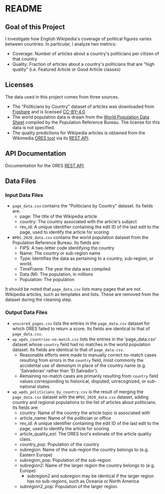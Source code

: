# README

## Goal of this Project

I investigate how English Wikipedia's coverage of political figures varies between countries. In particular, I analyze two metrics:

* Coverage: Number of articles about a country's politicians per citizen of that country
* Quality: Fraction of articles about a country's politicians that are "high quality" (i.e. Featured Article or Good Article classes)

## Licenses

The data used in this project comes from three sources.

* The "Politicians by Country" dataset of articles was downloaded from [Figshare](https://figshare.com/articles/dataset/Untitled_Item/5513449) and is licensed [CC-BY-4.0](https://creativecommons.org/licenses/by/4.0/).
* The world population data is drawn from the [World Population Data Sheet](https://www.prb.org/international/indicator/population/table/) compiled by the Population Reference Bureau. The license for this data is not specified.
* The quality predictions for Wikipedia articles is obtained from the Wikimedia [ORES tool](https://ores.wikimedia.org/) via its [REST API](https://ores.wikimedia.org/v3/#!/scoring/get_v3_scores_context_revid_model).

## API Documentation

Documentation for the ORES [REST API](https://ores.wikimedia.org/v3/#!/scoring/get_v3_scores_context_revid_model).

## Data Files

### Input Data Files

* `page_data.csv` contains the "Politicians by Country" dataset. Its fields are:
	* page: The title of the Wikipedia article
	* country: The country associated with the article's subject
	* rev_id: A unique identifier containing the edit ID of the last edit to the page, used to identify the article for scoring
* `WPDS_2020_data.csv` contains the world population dataset from the Population Reference Bureau. Its fields are:
	* FIPS: A two-letter code identifying the country
	* Name: The country or sub-region name
	* Type: Identifies the data as pertaining to a country, sub-region, or world.
	* TimeFrame: The year the data was compiled
	* Data (M): The population, in millions
	* Population: The population
	
It should be noted that `page_data.csv` lists many pages that are not Wikipedia articles, such as templates and lists. These are removed from the dataset during the cleaning step.

### Output Data Files

* `unscored_pages.csv` lists the entries in the `page_data.csv` dataset for which ORES failed to return a score. Its fields are identical to that of `page_data.csv`.
* `wp_wpds_countries-no-match.csv` lists the entries in the 'page_data.csv' dataset whose `country` field had no matches in the world population dataset. Its fields are identical to that of `page_data.csv`.
	* Reasonable efforts were made to manually correct no-match cases resulting from errors in the `country` field, most commonly the accidental use of demonym in place of the country name (e.g. 'Salvadoran' rather than 'El Salvador').
	* Remaining no-match cases are primarily resulting from `country` field values corresponding to historical, disputed, unrecognized, or sub-national states.
* `wp_wpds_politicians_by_country.csv` is the result of merging the `page_data.csv` dataset with the `WPDS_2020_data.csv` dataset, adding country and regional populations to the list of articles about politicians. Its fields are:
	* country: Name of the country the article topic is associated with
	* article_name: Name of the politician or office
	* rev_id: A unique identifier containing the edit ID of the last edit to the page, used to identify the article for scoring
	* article_quality_est: The ORES tool's estimate of the article quality class.
	* country_pop: Population of the country
	* subregion: Name of the sub-region the country belongs to (e.g. Eastern Europe)
	* subregion_pop: Population of the sub-region
	* subregion2: Name of the larger region the country belongs to (e.g. Europe)
		* subregion2 and subregion may be identical if the larger region has no sub-regions, such as Oceania or North America
	* subregion2_pop: Population of the larger region.
